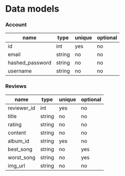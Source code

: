 # Data models

### Account

| name            | type   | unique | optional |
| --------------- | ------ | ------ | -------- |
| id              | int    | yes    | no       |
| email           | string | no     | no       |
| hashed_password | string | no     | no       |
| username        | string | no     | no       |

### Reviews

| name        | type   | unique | optional |
| ----------- | ------ | ------ | -------- |
| reviewer_id | int    | yes    | no       |
| title       | string | no     | no       |
| rating      | string | no     | no       |
| content     | string | no     | no       |
| album_id    | string | yes    | no       |
| best_song   | string | no     | yes      |
| worst_song  | string | no     | yes      |
| img_url     | string | no     | no       |
